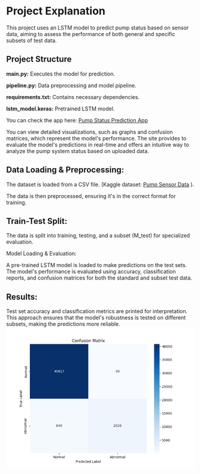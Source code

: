 # Project Explanation
This project uses an LSTM model to predict pump status based on sensor data, aiming to assess the performance of both general and specific subsets of test data. 

## Project Structure

**main.py:** Executes the model for prediction.

**pipeline.py:** Data preprocessing and model pipeline.

**requirements.txt:** Contains necessary dependencies.

**lstm_model.keras:** Pretrained LSTM model.

You can check the app here: [Pump Status Prediction App](https://pump-status-prediction-apybusvusrkgebgbjwhqwh.streamlit.app/)

You can view detailed visualizations, such as graphs and confusion matrices, which represent the model's performance. The site provides to evaluate the model's predictions in real-time and offers an intuitive way to analyze the pump system status based on uploaded data.

## Data Loading & Preprocessing:
The dataset is loaded from a CSV file. (Kaggle dataset: [Pump Sensor Data](https://www.kaggle.com/datasets/nphantawee/pump-sensor-data/data) ).

The data is then preprocessed, ensuring it's in the correct format for training.

## Train-Test Split:
The data is split into training, testing, and a subset (M_test) for specialized evaluation.

Model Loading & Evaluation:

A pre-trained LSTM model is loaded to make predictions on the test sets.
The model's performance is evaluated using accuracy, classification reports, and confusion matrices for both the standard and subset test data.

## Results:
Test set accuracy and classification metrics are printed for interpretation.
This approach ensures that the model's robustness is tested on different subsets, making the predictions more reliable.
![CM](https://github.com/mertcanatak/pump-status-prediction/blob/main/stlit/photos/cm.jpeg)
